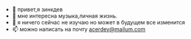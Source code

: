 - 👋 привет,я зинкдев
- 👀 мне интересна музыка,личная жизнь.
- 🌱 я ничего сейчас не изучаю но может в будущем все изменится
- 📫 можно написать на почту acerdev@mailum.com

<!---
thinkdev1/thinkdev1 is a ✨ special ✨ repository because its `README.md` (this file) appears on your GitHub profile.
You can click the Preview link to take a look at your changes.
--->
